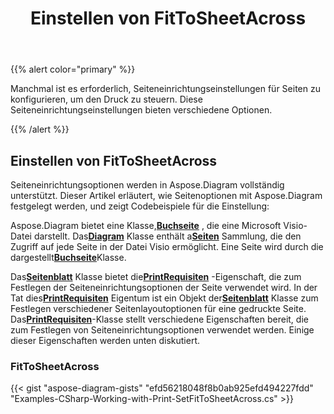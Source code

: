 ﻿---
title: Einstellen von FitToSheetAcross
type: docs
weight: 10
url: /de/net/setting-fittosheetacross/
description: In diesem Abschnitt wird erläutert, wie Sie fittosheetacross mit Aspose.Diagram einstellen.
---
{{% alert color="primary" %}}

Manchmal ist es erforderlich, Seiteneinrichtungseinstellungen für Seiten zu konfigurieren, um den Druck zu steuern. Diese Seiteneinrichtungseinstellungen bieten verschiedene Optionen.

{{% /alert %}}

## **Einstellen von FitToSheetAcross**

Seiteneinrichtungsoptionen werden in Aspose.Diagram vollständig unterstützt. Dieser Artikel erläutert, wie Seitenoptionen mit Aspose.Diagram festgelegt werden, und zeigt Codebeispiele für die Einstellung:

 Aspose.Diagram bietet eine Klasse,[**Buchseite**](https://reference.aspose.com/diagram/net/aspose.diagram/page) , die eine Microsoft Visio-Datei darstellt. Das[**Diagram**](https://reference.aspose.com/diagram/net/aspose.diagram/page) Klasse enthält a[**Seiten**](https://reference.aspose.com/diagram/net/aspose.diagram/pagecollection) Sammlung, die den Zugriff auf jede Seite in der Datei Visio ermöglicht. Eine Seite wird durch die dargestellt[**Buchseite**](https://reference.aspose.com/diagram/net/aspose.diagram/page)Klasse.

 Das[**Seitenblatt**](https://reference.aspose.com/diagram/net/aspose.diagram/pagesheet) Klasse bietet die[**PrintRequisiten**](https://reference.aspose.com/diagram/net/aspose.diagram/pagesheet/properties/printprops) -Eigenschaft, die zum Festlegen der Seiteneinrichtungsoptionen der Seite verwendet wird. In der Tat dies[**PrintRequisiten**](https://reference.aspose.com/diagram/net/aspose.diagram/pagesheet/properties/printprops) Eigentum ist ein Objekt der[**Seitenblatt**](https://reference.aspose.com/diagram/net/aspose.diagram/pagesheet) Klasse zum Festlegen verschiedener Seitenlayoutoptionen für eine gedruckte Seite. Das[**PrintRequisiten**](https://reference.aspose.com/diagram/net/aspose.diagram/pagesheet/properties/printprops)-Klasse stellt verschiedene Eigenschaften bereit, die zum Festlegen von Seiteneinrichtungsoptionen verwendet werden. Einige dieser Eigenschaften werden unten diskutiert.

### **FitToSheetAcross**

{{< gist "aspose-diagram-gists" "efd56218048f8b0ab925efd494227fdd" "Examples-CSharp-Working-with-Print-SetFitToSheetAcross.cs" >}}


